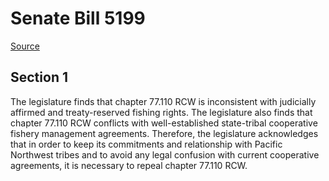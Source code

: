 # Senate Bill 5199

[Source](http://lawfilesext.leg.wa.gov/biennium/2021-22/Xml/Bills/Senate%20Bills/5199.xml)
## Section 1
The legislature finds that chapter 77.110 RCW is inconsistent with judicially affirmed and treaty-reserved fishing rights. The legislature also finds that chapter 77.110 RCW conflicts with well-established state-tribal cooperative fishery management agreements. Therefore, the legislature acknowledges that in order to keep its commitments and relationship with Pacific Northwest tribes and to avoid any legal confusion with current cooperative agreements, it is necessary to repeal chapter 77.110 RCW.
